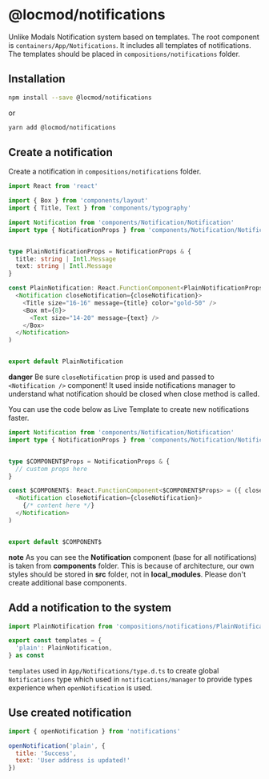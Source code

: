# @locmod/notifications


Unlike Modals Notification system based on templates. The root component is `containers/App/Notifications`. It includes 
all templates of notifications. The templates should be placed in `compositions/notifications` folder.


## Installation
```bash
npm install --save @locmod/notifications
```
or
```bash
yarn add @locmod/notifications
```

## Create a notification

Create a notification in `compositions/notifications` folder. 

```typescript jsx
import React from 'react'

import { Box } from 'components/layout'
import { Title, Text } from 'components/typography'

import Notification from 'components/Notification/Notification'
import type { NotificationProps } from 'components/Notification/Notification'


type PlainNotificationProps = NotificationProps & {
  title: string | Intl.Message
  text: string | Intl.Message
}

const PlainNotification: React.FunctionComponent<PlainNotificationProps> = ({ title, text, closeNotification }) => (
  <Notification closeNotification={closeNotification}>
    <Title size="16-16" message={title} color="gold-50" />
    <Box mt={8}>
      <Text size="14-20" message={text} />
    </Box>
  </Notification>
)


export default PlainNotification

```

**danger**
Be sure `closeNotification` prop is used and passed to `<Notification />` component! It used inside notifications 
manager to understand what notification should be closed when close method is called.

You can use the code below as Live Template to create new notifications faster.

```typescript jsx
import Notification from 'components/Notification/Notification'
import type { NotificationProps } from 'components/Notification/Notification'


type $COMPONENT$Props = NotificationProps & {
  // custom props here
}

const $COMPONENT$: React.FunctionComponent<$COMPONENT$Props> = ({ closeNotification }) => (
  <Notification closeNotification={closeNotification}>
    {/* content here */}
  </Notification>
)


export default $COMPONENT$
```

**note**
As you can see the **Notification** component (base for all notifications) is taken from **components** folder. This is 
because of architecture, our own styles should be stored in **src** folder, not in **local_modules**. Please don't create 
additional base components.


## Add a notification to the system

```typescript
import PlainNotification from 'compositions/notifications/PlainNotification/PlainNotification'

export const templates = {
  'plain': PlainNotification,
} as const
```

`templates` used in `App/Notifications/type.d.ts` to create global `Notifications` type which used in 
`notifications/manager` to provide types experience when `openNotification` is used.


## Use created notification

```js
import { openNotification } from 'notifications'

openNotification('plain', {
  title: 'Success',
  text: 'User address is updated!'
})
``` 
